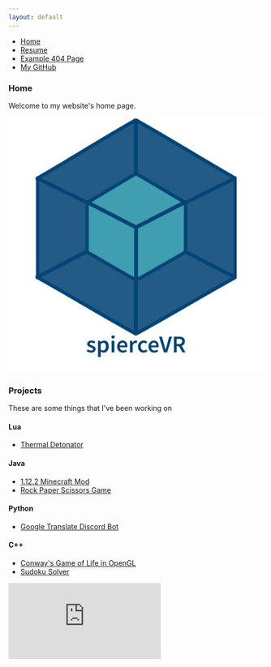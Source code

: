 ```yaml
---
layout: default
---
```

* [Home](./index.md)
* [Resume](./Resume.html)
* [Example 404 Page](./another-page.html)
* [My GitHub](https://github.com/spierceVR)

### Home
 Welcome to my website's home page.

![Logo](https://github.com/spierceVR/spierceVR.github.io/blob/master/_images/logo.png?raw=true)


### Projects
These are some things that I've been working on

#### Lua
* [Thermal Detonator](https://github.com/spierceVR/thermal-detonator-addon)

#### Java
* [1.12.2 Minecraft Mod](https://github.com/spierceVR/1.12.2-Minecraft-Mod)
* [Rock Paper Scissors Game](https://github.com/spierceVR/text-rock-paper-scissors)

#### Python
* [Google Translate Discord Bot](https://github.com/spierceVR/google-translate-discord-bot)

#### C++
* [Conway's Game of Life in OpenGL](https://github.com/spierceVR/conways_game_of_life_glfw)
* [Sudoku Solver](https://github.com/spierceVR/SudokuSolver)
<iframe src="https://www.youtube.com/embed/mHb-43Q6hzI" title="YouTube video player" frameborder="0" allow="accelerometer; autoplay; clipboard-write; encrypted-media; gyroscope; picture-in-picture" allowfullscreen></iframe>
